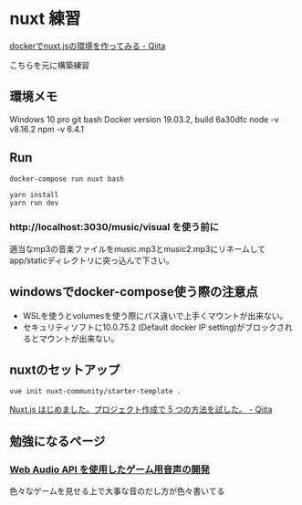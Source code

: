 # nuxt 練習

[dockerでnuxt.jsの環境を作ってみる - Qiita](https://qiita.com/reflet/items/e7c33f84ab43ab237ee4)

こちらを元に構築練習

## 環境メモ

Windows 10 pro
git bash
Docker version 19.03.2, build 6a30dfc
node -v v8.16.2
npm -v 6.4.1

## Run

```
docker-compose run nuxt bash

yarn install
yarn run dev
```

### http://localhost:3030/music/visual を使う前に

適当なmp3の音楽ファイルをmusic.mp3とmusic2.mp3にリネームしてapp/staticディレクトリに突っ込んで下さい。

## windowsでdocker-compose使う際の注意点

- WSLを使うとvolumesを使う際にパス違いで上手くマウントが出来ない。
- セキュリティソフトに10.0.75.2 (Default docker IP setting)がブロックされるとマウントが出来ない。

## nuxtのセットアップ

`vue init nuxt-community/starter-template .`

[Nuxt.js はじめました。プロジェクト作成で 5 つの方法を試した。 - Qiita](https://qiita.com/high-u/items/1d2e91e97495ac90d10c)





## 勉強になるページ

### [Web Audio API を使用したゲーム用音声の開発](https://www.html5rocks.com/ja/tutorials/webaudio/games/)

色々なゲームを見せる上で大事な音のだし方が色々書いてる

